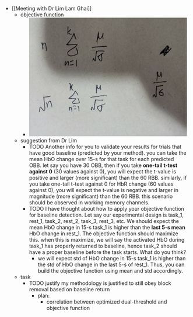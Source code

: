 - [[Meeting with Dr Lim Lam Ghai]]
	- objective function
		- ![WhatsApp Image 2024-11-13 at 9.55.03 AM.jpeg](../assets/WhatsApp_Image_2024-11-13_at_9.55.03_AM_1731463088548_0.jpeg)
	- suggestion from Dr Lim
		- TODO Another info for you to validate your results for trials that have good baseline (predicted by your method). you can take the mean HbO change over 15-s for that task for each predicted OBB. let say you have 30 OBB, then if you take **one-tail t-test against 0** (30 values against 0), you will expect the t-value is positive and larger (more significant) than the 60 RBB. similarly, if you take one-tail t-test against 0 for HbR change (60 values against 0), you will expect the t-value is negative and larger in magnitude (more significant) than the 60 RBB. this scenario should be observed in working memory channels.
		- TODO I have thought about how to apply your objective function for baseline detection. Let say our experimental design is task_1, rest_1, task_2, rest_2, task_3, rest_3, etc. We should expect the mean HbO change in 15-s task_1 is higher than the **last 5-s mean** HbO change in rest_1. The objective function should maximize this. when this is maximize, we will say the activated HbO during task_1 has properly returned to baseline, hence task_2 should have a proper baseline before the task starts. What do you think?
			- we will expect std of HbO change in 15-s task_1 is higher than the std of HbO change in the last 5-s of rest_1. Thus, you can build the objective function using mean and std accordingly.
	- task
		- TODO justify my methodology is justified to still obey block removal based on baseline return
			- plan:
				- correlation between optimized dual-threshold and objective function